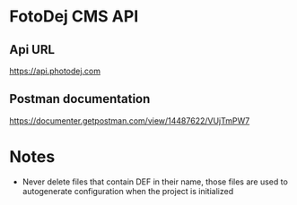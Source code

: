 # FotoDej CMS API

## Api URL
https://api.photodej.com

## Postman documentation
https://documenter.getpostman.com/view/14487622/VUjTmPW7

# Notes
- Never delete files that contain DEF in their name, those files are used to autogenerate configuration when the project is initialized
